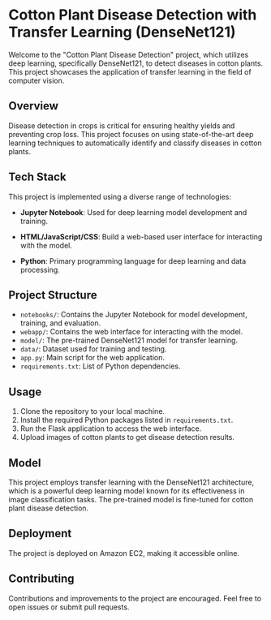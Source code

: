 # Cotton Plant Disease Detection with Transfer Learning (DenseNet121)

Welcome to the "Cotton Plant Disease Detection" project, which utilizes deep learning, specifically DenseNet121, to detect diseases in cotton plants. This project showcases the application of transfer learning in the field of computer vision.

## Overview

Disease detection in crops is critical for ensuring healthy yields and preventing crop loss. This project focuses on using state-of-the-art deep learning techniques to automatically identify and classify diseases in cotton plants.

## Tech Stack

This project is implemented using a diverse range of technologies:

- **Jupyter Notebook**: Used for deep learning model development and training.

- **HTML/JavaScript/CSS**: Build a web-based user interface for interacting with the model.

- **Python**: Primary programming language for deep learning and data processing.

## Project Structure

- `notebooks/`: Contains the Jupyter Notebook for model development, training, and evaluation.
- `webapp/`: Contains the web interface for interacting with the model.
- `model/`: The pre-trained DenseNet121 model for transfer learning.
- `data/`: Dataset used for training and testing.
- `app.py`: Main script for the web application.
- `requirements.txt`: List of Python dependencies.

## Usage

1. Clone the repository to your local machine.
2. Install the required Python packages listed in `requirements.txt`.
3. Run the Flask application to access the web interface.
4. Upload images of cotton plants to get disease detection results.

## Model

This project employs transfer learning with the DenseNet121 architecture, which is a powerful deep learning model known for its effectiveness in image classification tasks. The pre-trained model is fine-tuned for cotton plant disease detection.

## Deployment

The project is deployed on Amazon EC2, making it accessible online.

## Contributing

Contributions and improvements to the project are encouraged. Feel free to open issues or submit pull requests.

